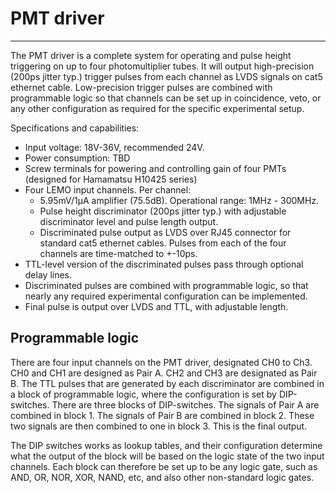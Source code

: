 # PMT driver
-------------

The PMT driver is a complete system for operating and pulse height triggering on up to four photomultiplier tubes. 
It will output high-precision (200ps jitter typ.) trigger pulses from each channel as LVDS signals on cat5 ethernet cable.
Low-precision trigger pulses are combined with programmable logic so that channels can be set up in coincidence, veto, or any other 
configuration as required for the specific experimental setup.


Specifications and capabilities:
- Input voltage: 18V-36V, recommended 24V.
- Power consumption: TBD
- Screw terminals for powering and controlling gain of four PMTs (designed for Hamamatsu H10425 series)
- Four LEMO input channels. Per channel:
  - 5.95mV/1µA amplifier (75.5dB). Operational range: 1MHz - 300MHz.
  - Pulse height discriminator (200ps jitter typ.) with adjustable discriminator level and pulse length output.
  - Discriminated pulse output as LVDS over RJ45 connector for standard cat5 ethernet cables. Pulses from each of the four channels are time-matched to +-10ps.
- TTL-level version of the discriminated pulses pass through optional delay lines.
- Discriminated pulses are combined with programmable logic, so that nearly any required experimental configuration can be implemented. 
- Final pulse is output over LVDS and TTL, with adjustable length.

## Programmable logic
There are four input channels on the PMT driver, designated CH0 to Ch3. CH0 and CH1 are designed as Pair A. CH2 and CH3 are designated as Pair B. 
The TTL pulses that are generated by each discriminator are combined in a block of programmable logic, where the configuration is set by DIP-switches. There are 
three blocks of DIP-switches. The signals of Pair A are combined in block 1. The signals of Pair B are combined in block 2. 
These two signals are then combined to one in block 3. This is the final output. 

The DIP switches works as lookup tables, and their configuration determine what the output of the block will be based on the logic state of the two input channels. 
Each block can therefore be set up to be any logic gate, such as AND, OR, NOR, XOR, NAND, etc, and also other non-standard logic gates.


